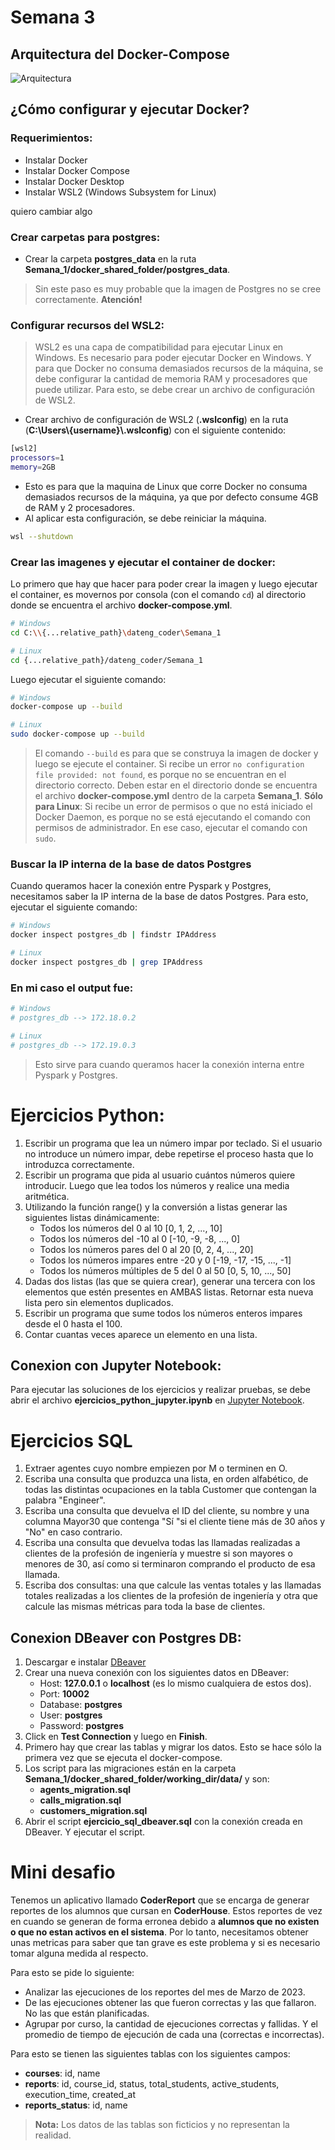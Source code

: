 # Semana 3

## Arquitectura del Docker-Compose

![Arquitectura](./images/arquitectura.png)

## ¿Cómo configurar y ejecutar Docker?

### **Requerimientos:**
* Instalar Docker
* Instalar Docker Compose
* Instalar Docker Desktop
* Instalar WSL2 (Windows Subsystem for Linux)

quiero cambiar algo

### **Crear carpetas para postgres:**
* Crear la carpeta **postgres_data** en la ruta **Semana_1/docker_shared_folder/postgres_data**.
> Sin este paso es muy probable que la imagen de Postgres no se cree correctamente. **Atención!**

### **Configurar recursos del WSL2:**
> WSL2 es una capa de compatibilidad para ejecutar Linux en Windows. Es necesario para poder ejecutar Docker en Windows. Y para que Docker no consuma demasiados recursos de la máquina, se debe configurar la cantidad de memoria RAM y procesadores que puede utilizar. Para esto, se debe crear un archivo de configuración de WSL2.
* Crear archivo de configuración de WSL2 (**.wslconfig**) en la ruta (**C:\Users\\{username}\\.wslconfig**) con el siguiente contenido:
```bash
[wsl2]
processors=1
memory=2GB
```
* Esto es para que la maquina de Linux que corre Docker no consuma demasiados recursos de la máquina, ya que por defecto consume 4GB de RAM y 2 procesadores.
* Al aplicar esta configuración, se debe reiniciar la máquina.
```bash
wsl --shutdown
```


<!-- ```bash
[wsl2]
processors=1
memory=2GB
swap=0
localhostForwarding=true
``` -->


### **Crear las imagenes y ejecutar el container de docker:**
Lo primero que hay que hacer para poder crear la imagen y luego ejecutar el container, es movernos por consola (con el comando `cd`) al directorio donde se encuentra el archivo **docker-compose.yml**.
```bash
# Windows
cd C:\\{...relative_path}\dateng_coder\Semana_1

# Linux
cd {...relative_path}/dateng_coder/Semana_1
```

Luego ejecutar el siguiente comando:

```bash
# Windows
docker-compose up --build

# Linux
sudo docker-compose up --build
```

> El comando `--build` es para que se construya la imagen de docker y luego se ejecute el container.
> Si recibe un error `no configuration file provided: not found`, es porque no se encuentran en el directorio correcto. Deben estar en el directorio donde se encuentra el archivo **docker-compose.yml** dentro de la carpeta **Semana_1**.
> **Sólo para Linux**: Si recibe un error de permisos o que no está iniciado el Docker Daemon, es porque no se está ejecutando el comando con permisos de administrador. En ese caso, ejecutar el comando con `sudo`.

### **Buscar la IP interna de la base de datos Postgres**
Cuando queramos hacer la conexión entre Pyspark y Postgres, necesitamos saber la IP interna de la base de datos Postgres. Para esto, ejecutar el siguiente comando:
```bash
# Windows
docker inspect postgres_db | findstr IPAddress

# Linux
docker inspect postgres_db | grep IPAddress
```

### En mi caso el output fue:
```bash
# Windows
# postgres_db --> 172.18.0.2

# Linux
# postgres_db --> 172.19.0.3
```
> Esto sirve para cuando queramos hacer la conexión interna entre Pyspark y Postgres.

<!-- Ingresar en la página de [PG Admin 4](http://127.0.0.1:10003/), con el user: **admin@admin.com** y contraseña: **admin**.
Luego click en **Agregar un Nuevo Servidor** -->

<!-- ### Por cualquier problema, para reiniciar el servicio de Docker y parar los containers:
```bash
sudo systemctl restart docker.socket docker.service
docker container ls
docker rm -f <container id>
``` -->


# Ejercicios Python:
1. Escribir un programa que lea un número impar por teclado. Si el usuario no introduce un número impar, debe repetirse el proceso hasta que lo introduzca correctamente.
2. Escribir un programa que pida al usuario cuántos números quiere introducir. Luego que lea todos los números y realice una media aritmética.
3. Utilizando la función range() y la conversión a listas generar las siguientes listas dinámicamente:
    - Todos los números del 0 al 10 [0, 1, 2, ..., 10]
    - Todos los números del -10 al 0 [-10, -9, -8, ..., 0]
    - Todos los números pares del 0 al 20 [0, 2, 4, ..., 20]
    - Todos los números impares entre -20 y 0 [-19, -17, -15, ..., -1]
    - Todos los números múltiples de 5 del 0 al 50 [0, 5, 10, ..., 50]
4. Dadas dos listas (las que se quiera crear), generar una tercera con los elementos que estén presentes en AMBAS listas. Retornar esta nueva lista pero sin elementos duplicados.
5. Escribir un programa que sume todos los números enteros impares desde el 0 hasta el 100.
6. Contar cuantas veces aparece un elemento en una lista.

## Conexion con Jupyter Notebook:

Para ejecutar las soluciones de los ejercicios y realizar pruebas, se debe abrir el archivo **ejercicios_python_jupyter.ipynb** en [Jupyter Notebook]( http://127.0.0.1:10003/lab?token=coder).



# Ejercicios SQL
1. Extraer agentes cuyo nombre empiezen por M o terminen en O.
2. Escriba una consulta que produzca una lista, en orden alfabético, de todas las distintas ocupaciones en la tabla Customer que contengan la palabra "Engineer".
3. Escriba una consulta que devuelva el ID del cliente, su nombre y una columna  Mayor30 que contenga "Sí "si el cliente tiene más de 30 años y "No" en caso contrario.
4. Escriba una consulta que devuelva todas las llamadas realizadas a clientes de la profesión de ingeniería y muestre si son mayores o menores de 30, así como si terminaron comprando el producto de esa llamada.
5. Escriba dos consultas: una que calcule las ventas totales y las llamadas totales realizadas a los clientes de la profesión de ingeniería y otra que calcule las mismas métricas para toda la base de clientes.

## Conexion DBeaver con Postgres DB:
1. Descargar e instalar [DBeaver](https://dbeaver.io/download/)
2. Crear una nueva conexión con los siguientes datos en DBeaver:
    - Host: **127.0.0.1** o **localhost** (es lo mismo cualquiera de estos dos).
    - Port: **10002**
    - Database: **postgres**
    - User: **postgres**
    - Password: **postgres**
3. Click en **Test Connection** y luego en **Finish**.
4. Primero hay que crear las tablas y migrar los datos. Esto se hace sólo la primera vez que se ejecuta el docker-compose.
5. Los script para las migraciones están en la carpeta **Semana_1/docker_shared_folder/working_dir/data/** y son:
    - **agents_migration.sql**
    - **calls_migration.sql**
    - **customers_migration.sql**
4. Abrir el script **ejercicio_sql_dbeaver.sql** con la conexión creada en DBeaver. Y ejecutar el script.

# Mini desafio

Tenemos un aplicativo llamado **CoderReport** que se encarga de generar reportes de los alumnos que cursan en **CoderHouse**. Estos reportes de vez en cuando se generan de forma erronea debido a **alumnos que no existen o que no estan activos en el sistema**. Por lo tanto, necesitamos obtener unas metricas para saber que tan grave es este problema y si es necesario tomar alguna medida al respecto.

Para esto se pide lo siguiente:
* Analizar las ejecuciones de los reportes del mes de Marzo de 2023.
* De las ejecuciones obtener las que fueron correctas y las que fallaron. No las que están planificadas.
* Agrupar por curso, la cantidad de ejecuciones correctas y fallidas. Y el promedio de tiempo de ejecución de cada una (correctas e incorrectas).

Para esto se tienen las siguientes tablas con los siguientes campos:
- **courses**: id, name
- **reports**: id, course_id, status, total_students, active_students, execution_time, created_at
- **reports_status**: id, name

> **Nota:** Los datos de las tablas son ficticios y no representan la realidad.